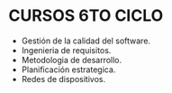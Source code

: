 # CURSOS 6TO CICLO

* Gestión de la calidad del software.
* Ingenieria de requisitos.
* Metodologia de desarrollo.
* Planificación estrategica.
* Redes de dispositivos.
